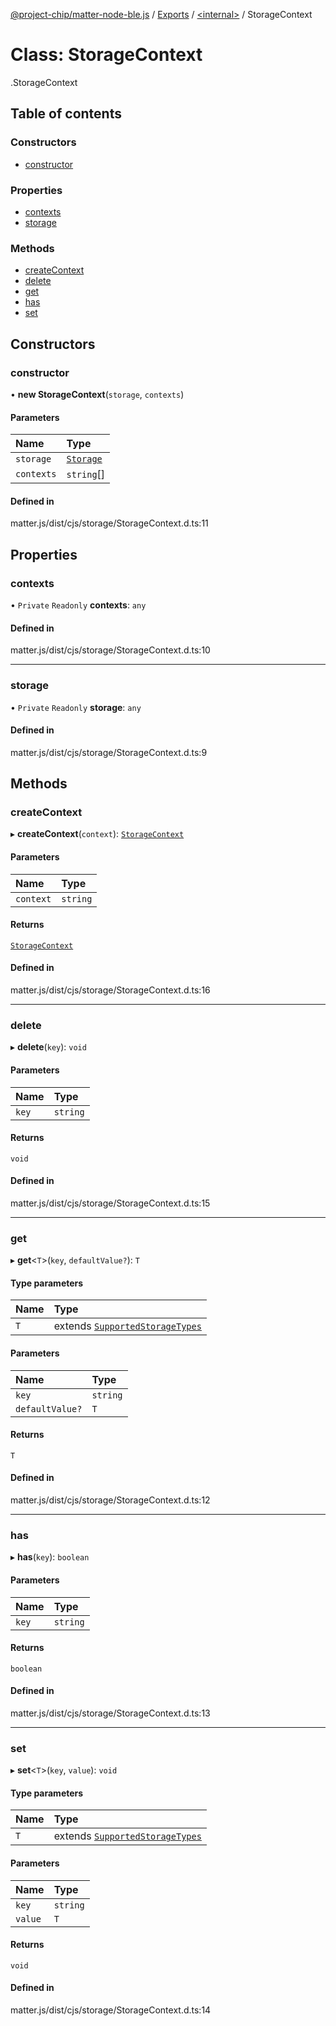 [@project-chip/matter-node-ble.js](../README.md) / [Exports](../modules.md) / [<internal\>](../modules/internal_.md) / StorageContext

# Class: StorageContext

[<internal>](../modules/internal_.md).StorageContext

## Table of contents

### Constructors

- [constructor](internal_.StorageContext.md#constructor)

### Properties

- [contexts](internal_.StorageContext.md#contexts)
- [storage](internal_.StorageContext.md#storage)

### Methods

- [createContext](internal_.StorageContext.md#createcontext)
- [delete](internal_.StorageContext.md#delete)
- [get](internal_.StorageContext.md#get)
- [has](internal_.StorageContext.md#has)
- [set](internal_.StorageContext.md#set)

## Constructors

### constructor

• **new StorageContext**(`storage`, `contexts`)

#### Parameters

| Name | Type |
| :------ | :------ |
| `storage` | [`Storage`](internal_.Storage.md) |
| `contexts` | `string`[] |

#### Defined in

matter.js/dist/cjs/storage/StorageContext.d.ts:11

## Properties

### contexts

• `Private` `Readonly` **contexts**: `any`

#### Defined in

matter.js/dist/cjs/storage/StorageContext.d.ts:10

___

### storage

• `Private` `Readonly` **storage**: `any`

#### Defined in

matter.js/dist/cjs/storage/StorageContext.d.ts:9

## Methods

### createContext

▸ **createContext**(`context`): [`StorageContext`](internal_.StorageContext.md)

#### Parameters

| Name | Type |
| :------ | :------ |
| `context` | `string` |

#### Returns

[`StorageContext`](internal_.StorageContext.md)

#### Defined in

matter.js/dist/cjs/storage/StorageContext.d.ts:16

___

### delete

▸ **delete**(`key`): `void`

#### Parameters

| Name | Type |
| :------ | :------ |
| `key` | `string` |

#### Returns

`void`

#### Defined in

matter.js/dist/cjs/storage/StorageContext.d.ts:15

___

### get

▸ **get**<`T`\>(`key`, `defaultValue?`): `T`

#### Type parameters

| Name | Type |
| :------ | :------ |
| `T` | extends [`SupportedStorageTypes`](../modules/internal_.md#supportedstoragetypes) |

#### Parameters

| Name | Type |
| :------ | :------ |
| `key` | `string` |
| `defaultValue?` | `T` |

#### Returns

`T`

#### Defined in

matter.js/dist/cjs/storage/StorageContext.d.ts:12

___

### has

▸ **has**(`key`): `boolean`

#### Parameters

| Name | Type |
| :------ | :------ |
| `key` | `string` |

#### Returns

`boolean`

#### Defined in

matter.js/dist/cjs/storage/StorageContext.d.ts:13

___

### set

▸ **set**<`T`\>(`key`, `value`): `void`

#### Type parameters

| Name | Type |
| :------ | :------ |
| `T` | extends [`SupportedStorageTypes`](../modules/internal_.md#supportedstoragetypes) |

#### Parameters

| Name | Type |
| :------ | :------ |
| `key` | `string` |
| `value` | `T` |

#### Returns

`void`

#### Defined in

matter.js/dist/cjs/storage/StorageContext.d.ts:14
